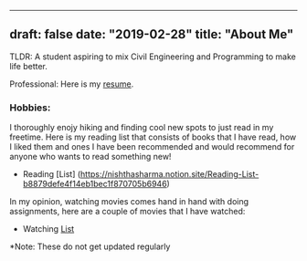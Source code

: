 
---
draft: false
date: "2019-02-28"
title: "About Me"
---
TLDR: A student aspiring to mix Civil Engineering and Programming to make life better. 

Professional: 
Here is my [resume](https://resume.creddle.io/resume/3l8desh8y5w).

### Hobbies: 

I thoroughly enojy hiking and finding cool new spots to just read in my freetime. Here is my reading list that consists of books that I have read, how I liked them and ones I have been recommended and would recommend for anyone who wants to read something new! 

- Reading [List] (https://nishthasharma.notion.site/Reading-List-b8879defe4f14eb1bec1f870705b6946)

In my opinion, watching movies comes hand in hand with doing assignments, here are a couple of movies that I have watched:
- Watching [List](https://nishthasharma.notion.site/Watchlist-18eaa14544f54f5c8ae1cc0ea55d1ed4)

*Note: These do not get updated regularly 
